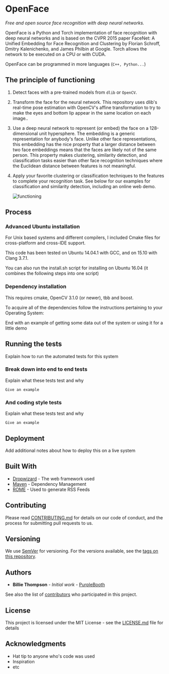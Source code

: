 # OpenFace 
*Free and open source face recognition with deep neural networks.*

OpenFace is a Python and Torch implementation of face recognition with deep neural networks and is based on the CVPR 2015
paper FaceNet: A Unified Embedding for Face Recognition and Clustering by Florian Schroff, Dmitry Kalenichenko, and James
Philbin at Google. Torch allows the network to be executed on a CPU or with CUDA.

OpenFace can be programmed in more languages (`C++, Python...`)

## The principle of functioning

1. Detect faces with a pre-trained models from `dlib` or `OpenCV`.
 
2. Transform the face for the neural network. This repository uses dlib's real-time pose 
   estimation with OpenCV's affine transformation to try to make the eyes and bottom lip appear in the same location on each image..
 
3. Use a deep neural network to represent (or embed) the face on a 128-dimensional unit hypersphere. The embedding is a 
   generic representation for anybody's face. Unlike other face representations, this embedding has the nice property that a 
   larger distance between two face embeddings means that the faces are likely not of the same person. This property makes 
   clustering, similarity detection, and classification 
   tasks easier than other face recognition techniques where the Euclidean distance between features is not meaningful.
   
4. Apply your favorite clustering or classification techniques to the features to complete your recognition task. 
   See below for our examples for classification and similarity detection, including an online web demo.
   
   ![functioning](https://raw.githubusercontent.com/cmusatyalab/openface/master/images/summary.jpg)

## Process

### Advanced Ubuntu installation

For Unix based systems and different compilers, I included Cmake files for cross-platform and cross-IDE support.

This code has been tested on Ubuntu 14.04.1 with GCC, and on 15.10 with Clang 3.7.1.

You can also run the install.sh script for installing on Ubuntu 16.04 (it combines the following steps into one script)




### Dependency installation

This requires cmake, OpenCV 3.1.0 (or newer), tbb and boost.

To acquire all of the dependencies follow the instructions pertaining to your Operating System:


End with an example of getting some data out of the system or using it for a little demo

## Running the tests

Explain how to run the automated tests for this system

### Break down into end to end tests

Explain what these tests test and why

```
Give an example
```

### And coding style tests

Explain what these tests test and why

```
Give an example
```

## Deployment

Add additional notes about how to deploy this on a live system

## Built With

* [Dropwizard](http://www.dropwizard.io/1.0.2/docs/) - The web framework used
* [Maven](https://maven.apache.org/) - Dependency Management
* [ROME](https://rometools.github.io/rome/) - Used to generate RSS Feeds

## Contributing

Please read [CONTRIBUTING.md](https://gist.github.com/PurpleBooth/b24679402957c63ec426) for details on our code of conduct, and the process for submitting pull requests to us.

## Versioning

We use [SemVer](http://semver.org/) for versioning. For the versions available, see the [tags on this repository](https://github.com/your/project/tags). 

## Authors

* **Billie Thompson** - *Initial work* - [PurpleBooth](https://github.com/PurpleBooth)

See also the list of [contributors](https://github.com/your/project/contributors) who participated in this project.

## License

This project is licensed under the MIT License - see the [LICENSE.md](LICENSE.md) file for details

## Acknowledgments

* Hat tip to anyone who's code was used
* Inspiration
* etc


